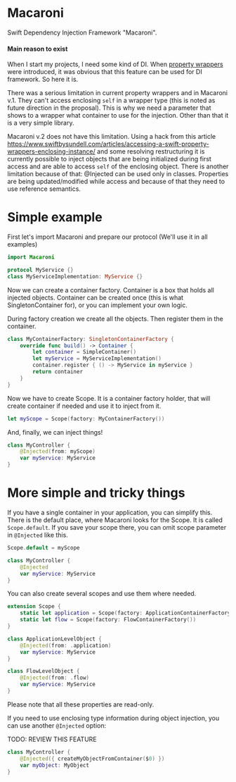 # Macaroni
Swift Dependency Injection Framework "Macaroni".

#### Main reason to exist

When I start my projects, I need some kind of DI. When [property wrappers](https://github.com/apple/swift-evolution/blob/master/proposals/0258-property-wrappers.md) were introduced, it was obvious that this feature can be used for DI framework. So here it is.

There was a serious limitation in current property wrappers and in Macaroni v.1. They can't access enclosing `self` in a wrapper type (this is noted as future direction in the proposal). This is why we need a parameter that shows to a wrapper what container to use for the injection. Other than that it is a very simple library.

Macaroni v.2 does not have this limitation. Using a hack from this article https://www.swiftbysundell.com/articles/accessing-a-swift-property-wrappers-enclosing-instance/ and some resolving restructuring it is currently possible to inject objects that are being initialized during first access and are able to access `self` of the enclosing object. There is another limitation because of that: @Injected can be used only in classes. Properties are being updated/modified while access and because of that they need to use reference semantics.

# Simple example

First let's import Macaroni and prepare our protocol (We'll use it in all examples)

```swift
import Macaroni

protocol MyService {}
class MyServiceImplementation: MyService {}
```

Now we can create a container factory. Container is a box that holds all injected objects. Container can be created once (this is what SingletonContainer for), or you can implement your own logic.

During factory creation we create all the objects. Then register them in the container. 

```swift
class MyContainerFactory: SingletonContainerFactory {
    override func build() -> Container {
        let container = SimpleContainer()
        let myService = MyServiceImplementation()
        container.register { () -> MyService in myService }
        return container
    }
}
```

Now we have to create Scope. It is a container factory holder, that will create container if needed and use it to inject from it.

```swift
let myScope = Scope(factory: MyContainerFactory())
```

And, finally, we can inject things!

```swift
class MyController {
    @Injected(from: myScope)
    var myService: MyService
}
``` 

# More simple and tricky things

If you have a single container in your application, you can simplify this. There is the default place, where Macaroni looks for the Scope. It is called `Scope.default`. If you save your scope there, you can omit scope parameter in `@Injected` like this. 

```swift
Scope.default = myScope

class MyController {
    @Injected
    var myService: MyService
}
```

You can also create several scopes and use them where needed.

```swift
extension Scope {
    static let application = Scope(factory: ApplicationContainerFactory())
    static let flow = Scope(factory: FlowContainerFactory())
}

class ApplicationLevelObject {
    @Injected(from: .application)
    var myService: MyService
}

class FlowLevelObject {
    @Injected(from: .flow)
    var myService: MyService
}
```

Please note that all these properties are read-only.

If you need to use enclosing type information during object injection, you can use another `@Injected` option:

TODO: REVIEW THIS FEATURE

```swift
class MyController {
    @Injected({ createMyObjectFromContainer($0) })
    var myObject: MyObject
}
```
